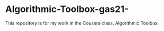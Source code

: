 # Algorithmic-Toolbox-gas21-
This repository is for my work in the Cousera class, Algorithmic Toolbox.

